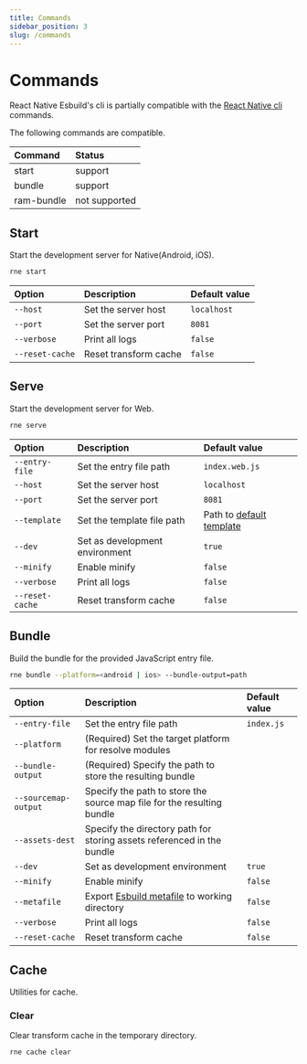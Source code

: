 ```yaml
---
title: Commands
sidebar_position: 3
slug: /commands
---
```


# Commands

React Native Esbuild's cli is partially compatible with the [React Native cli](https://github.com/react-native-community/cli) commands.

The following commands are compatible.

| Command | Status |
|:---|:---|
| start | support |
| bundle | support |
| ram-bundle | not supported |

## Start

Start the development server for Native(Android, iOS).

```bash
rne start
```

| Option | Description | Default value |
|:--|:--|:--|
| `--host` | Set the server host | `localhost` |
| `--port` | Set the server port | `8081` |
| `--verbose` | Print all logs | `false` |
| `--reset-cache` | Reset transform cache | `false` |

## Serve

Start the development server for Web.

```bash
rne serve
```

| Option | Description | Default value |
|:--|:--|:--|
| `--entry-file` | Set the entry file path | `index.web.js` |
| `--host` | Set the server host | `localhost` |
| `--port` | Set the server port | `8081` |
| `--template` | Set the template file path | Path to [default template](/web#default-template) |
| `--dev` | Set as development environment | `true` |
| `--minify` | Enable minify | `false` |
| `--verbose` | Print all logs | `false` |
| `--reset-cache` | Reset transform cache | `false` |

## Bundle

Build the bundle for the provided JavaScript entry file.

```bash
rne bundle --platform=<android | ios> --bundle-output=path
```

| Option | Description | Default value |
|:--|:--|:--|
| `--entry-file` | Set the entry file path | `index.js` |
| `--platform` | (Required) Set the target platform for resolve modules | |
| `--bundle-output` | (Required) Specify the path to store the resulting bundle | |
| `--sourcemap-output` | Specify the path to store the source map file for the resulting bundle | |
| `--assets-dest` | Specify the directory path for storing assets referenced in the bundle | |
| `--dev` | Set as development environment | `true` |
| `--minify` | Enable minify | `false` |
| `--metafile` | Export [Esbuild metafile](https://esbuild.github.io/api/#metafile) to working directory | `false` |
| `--verbose` | Print all logs | `false` |
| `--reset-cache` | Reset transform cache | `false` |

## Cache

Utilities for cache.

### Clear

Clear transform cache in the temporary directory.

```bash
rne cache clear
```
